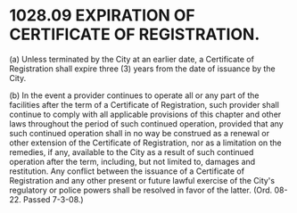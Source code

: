 1028.09 EXPIRATION OF CERTIFICATE OF REGISTRATION.
==================================================

​(a) Unless terminated by the City at an earlier date, a Certificate of
Registration shall expire three (3) years from the date of issuance by
the City.

​(b) In the event a provider continues to operate all or any part of the
facilities after the term of a Certificate of Registration, such
provider shall continue to comply with all applicable provisions of this
chapter and other laws throughout the period of such continued
operation, provided that any such continued operation shall in no way be
construed as a renewal or other extension of the Certificate of
Registration, nor as a limitation on the remedies, if any, available to
the City as a result of such continued operation after the term,
including, but not limited to, damages and restitution. Any conflict
between the issuance of a Certificate of Registration and any other
present or future lawful exercise of the City's regulatory or police
powers shall be resolved in favor of the latter. (Ord. 08-22. Passed
7-3-08.)
